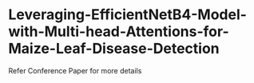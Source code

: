 # Leveraging-EfficientNetB4-Model-with-Multi-head-Attentions-for-Maize-Leaf-Disease-Detection
Refer Conference Paper for more details
